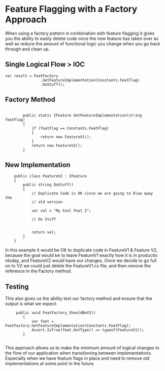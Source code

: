 # Feature Flagging with a Factory Approach

When using a factory pattern in combination with feature flagging it gives you the ability to easily delete code once the new feature has taken over as well as reduce the amount of functional logic you change when you go back through and clean up. 

## Single Logical Flow >  IOC 
```
var result = FeatFactory
                .GetFeatureImplementation(Constants.FeatFlag)
                .DoStuff();
```

## Factory Method
```

        public static IFeature GetFeatureImplementation(string featFlag)
        {
            if (featFlag == Constants.FeatFlag)
            {
                return new FeatureV1();
            }
            return new FeatureV2(); 
        }
```


## New Implementation 
```
    public class FeatureV2 : IFeature
    {
        public string DoStuff()
        {
            // Duplicate Code is OK since we are going to blow away the 
            // old version 
            
            var val = "My Cool Feat 2"; 
            
            // Do Stuff 
            

            return val; 
        }
    }
```

In this example it would be OK to duplicate code in FeatureV1 & Feature V2, because the goal would be to leave FeatureV1 exactly how it is in productio ntoday, and FeatureV2 would have our changes. Once we decide to go full on to V2 we could just delete the FeatureV1.cs file, and then remove the reference in the Factory method. 

## Testing 

This also gives us the ability test our factory method and ensure that the output is what we expect. 

```
     public void FeatFactory_ShouldBeV1()
        {
            var feat = FeatFactory.GetFeatureImplementation(Constants.FeatFlag);
            Assert.IsTrue(feat.GetType() == typeof(FeatureV1));
        }
        
```

This approach allows us to make the minimum amount of logical changes to the flow of our application when transitioning between implementations. Especially when we have feature flags in place and need to remove old implementations at some point in the future. 